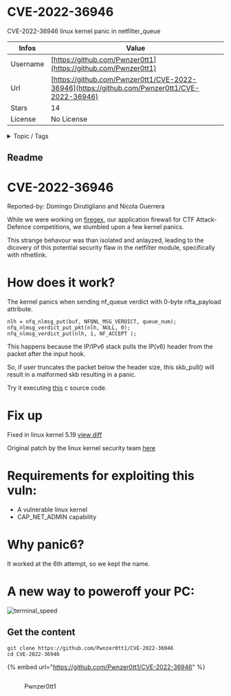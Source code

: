 # CVE-2022-36946

CVE-2022-36946 linux kernel panic in netfilter_queue

| Infos    | Value                                                              |
| -------- | -------------------------------------------------------------------|
| Username | [https://github.com/Pwnzer0tt1](https://github.com/Pwnzer0tt1) |
| Url      | [https://github.com/Pwnzer0tt1/CVE-2022-36946](https://github.com/Pwnzer0tt1/CVE-2022-36946)                                               |
| Stars    | 14                                                          |
| License  | No License                                                        |

<details>

<summary>Topic / Tags</summary>

* cve* denial-of-service* kernel* linux* linux-kernel* security

</details>

## Readme

# CVE-2022-36946

Reported-by: Domingo Dirutigliano and Nicola Guerrera

While we were working on [firegex](https://github.com/Pwnzer0tt1/firegex), our application firewall for CTF Attack-Defence competitions, we stumbled upon a few kernel panics. 

This strange behavour was than isolated and anlayzed, leading to the dicovery of this potential security flaw in the netfilter module, specifically with nfnetlink.

# How does it work?

The kernel panics when sending nf\_queue verdict with 0-byte nfta\_payload attribute.

```
nlh = nfq_nlmsg_put(buf, NFQNL_MSG_VERDICT, queue_num);
nfq_nlmsg_verdict_put_pkt(nlh, NULL, 0);
nfq_nlmsg_verdict_put(nlh, 1, NF_ACCEPT );
```

This happens because the IP/IPv6 stack pulls the IP(v6) header from the packet after the input hook.

So, if user truncates the packet below the header size, this skb\_pull() will result in a malformed skb resulting in a panic. 

Try it executing [this](/panic6.c) c source code.

# Fix up

Fixed in linux kernel 5.19 [view diff](https://git.kernel.org/pub/scm/linux/kernel/git/torvalds/linux.git/diff/net/netfilter/nfnetlink_queue.c?id=v5.19&id2=v5.18)

Original patch by the linux kernel security team [here](https://marc.info/?l=netfilter-devel&m=165883202007292&w=2)

# Requirements for exploiting this vuln:

- A vulnerable linux kernel
- CAP\_NET\_ADMIN capability

# Why panic6?

It worked at the 6th attempt, so we kept the name.

# A new way to poweroff your PC:

![terminal_speed](https://user-images.githubusercontent.com/41539800/230730255-9046efde-4155-4e4d-934b-8a555cd72327.gif)



## Get the content

```
git clone https://github.com/Pwnzer0tt1/CVE-2022-36946
cd CVE-2022-36946
```

{% embed url="https://github.com/Pwnzer0tt1/CVE-2022-36946" %}

<figure><img src="https://avatars.githubusercontent.com/u/107208935?v=4" alt=""><figcaption><p>Pwnzer0tt1</p></figcaption></figure>
